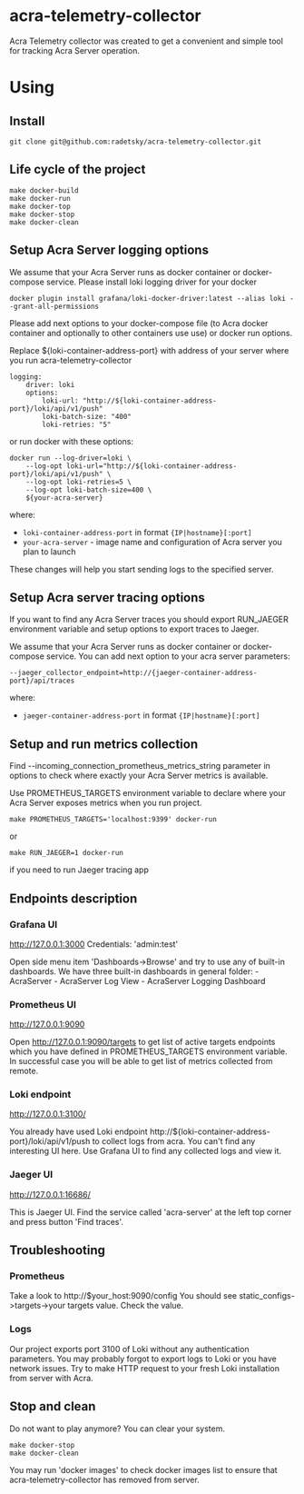 # acra-telemetry-collector
Acra Telemetry collector was created to get a convenient and simple tool for tracking Acra Server operation.

# Using 

## Install
```
git clone git@github.com:radetsky/acra-telemetry-collector.git
```

## Life cycle of the project 
```
make docker-build
make docker-run
make docker-top
make docker-stop
make docker-clean
```

## Setup Acra Server logging options 

We assume that your Acra Server runs as docker container or docker-compose service. 
Please install loki logging driver for your docker
```
docker plugin install grafana/loki-docker-driver:latest --alias loki --grant-all-permissions
```

Please add next options to your docker-compose file (to Acra docker container and optionally to other containers use use) or docker run options. 

Replace ${loki-container-address-port} with address of your server where you run acra-telemetry-collector 

```
logging:
    driver: loki
    options:
        loki-url: "http://${loki-container-address-port}/loki/api/v1/push"
        loki-batch-size: "400"
        loki-retries: "5"
 ```       
or run docker with these options:
```
docker run --log-driver=loki \
    --log-opt loki-url="http://${loki-container-address-port}/loki/api/v1/push" \
    --log-opt loki-retries=5 \
    --log-opt loki-batch-size=400 \
    ${your-acra-server}
```
where:
  - `loki-container-address-port` in format `{IP|hostname}[:port]`
  - `your-acra-server` - image name and configuration of Acra server you plan to launch

These changes will help you start sending logs to the specified server.

## Setup Acra server tracing options 
If you want to find any Acra Server traces you should export RUN_JAEGER environment variable and setup options to export traces to Jaeger.

We assume that your Acra Server runs as docker container or docker-compose service. 
You can add next option to your acra server parameters:
```
--jaeger_collector_endpoint=http://{jaeger-container-address-port}/api/traces
```
where:
  - `jaeger-container-address-port` in format `{IP|hostname}[:port]`




## Setup and run metrics collection 

Find --incoming_connection_prometheus_metrics_string parameter in options to check where exactly your Acra Server metrics is available. 

Use PROMETHEUS_TARGETS environment variable to declare where your Acra Server exposes metrics when you run project. 
```
make PROMETHEUS_TARGETS='localhost:9399' docker-run
```
or 
```
make RUN_JAEGER=1 docker-run 
```
if you need to run Jaeger tracing app 

## Endpoints description 

### Grafana UI 

http://127.0.0.1:3000 
Credentials: 'admin:test' 

Open side menu item 'Dashboards->Browse' and try to use any of built-in dashboards. 
We have three built-in dashboards in general folder: 
    - AcraServer 
    - AcraServer Log View 
    - AcraServer Logging Dashboard 


### Prometheus UI 

http://127.0.0.1:9090

Open http://127.0.0.1:9090/targets to get list of active targets endpoints which you have defined in PROMETHEUS_TARGETS environment variable. In successful case you will be able to get list of metrics collected from remote. 


### Loki endpoint 

http://127.0.0.1:3100/ 

You already have used Loki endpoint http://${loki-container-address-port}/loki/api/v1/push to collect logs from acra. 
You can't find any interesting UI here. Use Grafana UI to find any collected logs and view it. 

### Jaeger UI 

http://127.0.0.1:16686/

This is Jaeger UI. Find the service called 'acra-server' at the left top corner and press button 'Find traces'. 




## Troubleshooting 

### Prometheus 
Take a look to http://$your_host:9090/config 
You should see static_configs->targets->your targets value. Check the value.  

### Logs 
Our project exports port 3100 of Loki without any authentication parameters. 
You may probably forgot to export logs to Loki or you have network issues. 
Try to make HTTP request to your fresh Loki installation from server with Acra. 

## Stop and clean 

Do not want to play anymore? You can clear your system. 
```
make docker-stop
make docker-clean
```

You may run 'docker images' to check docker images list to ensure that acra-telemetry-collector has removed from server. 




